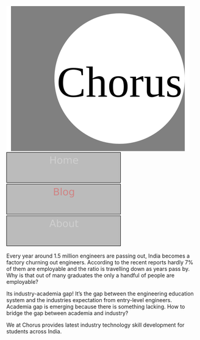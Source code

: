 [![Header](artifacts/header.svg)](https://chorusio.github.io/chorusio/)\
[![Home](artifacts/home.svg)](https://chorusio.github.io/chorusio/)
[![Blog](artifacts/blog.svg)](https://chorusio.github.io/chorusio/blog/)
[![About](artifacts/about.svg)](https://chorusio.github.io/chorusio/about/)


       
Every year around 1.5 million engineers are passing out, India becomes a factory churning out engineers. According to the recent reports hardly 7% of them are employable and the ratio is travelling down as years pass by. Why is that out of many graduates the only a handful of people are employable?

Its industry-academia gap! It’s the gap between the engineering education system and the industries expectation from entry-level engineers. Academia gap is emerging because there is something lacking.  How to bridge the gap between academia and industry?  

We at Chorus provides latest industry technology skill development for students across India.

